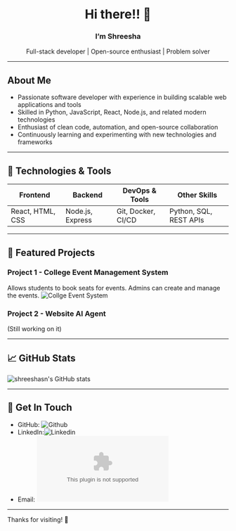<p align="center">
  <h1 align="center">Hi there!! 👋 </h1>
  <h3 align="center">I’m <b>Shreesha</b></h3>
  <p align="center">Full-stack developer | Open-source enthusiast | Problem solver</p>
</p>

---

## About Me

- Passionate software developer with experience in building scalable web applications and tools  
- Skilled in  Python, JavaScript, React, Node.js, and related modern technologies  
- Enthusiast of clean code, automation, and open-source collaboration  
- Continuously learning and experimenting with new technologies and frameworks  

---

## 🔧 Technologies & Tools

| Frontend            | Backend             | DevOps & Tools     | Other Skills         |
|---------------------|---------------------|--------------------|----------------------|
| React, HTML, CSS    | Node.js, Express    | Git, Docker, CI/CD | Python, SQL, REST APIs |

---

## 🚀 Featured Projects

### Project 1 - College Event Management System  
Allows students to book seats for events. Admins can create and manage the events.
![Collge Event System](https://github.com/shreeshasn/DBMS-and-AUTOMATION)

### Project 2 - Website AI Agent    
(Still working on it)


---

## 📈 GitHub Stats

![shreeshasn's GitHub stats](https://github-readme-stats.vercel.app/api?username=shreeshasn&show_icons=true&theme=dark)

---

## 💬 Get In Touch

- GitHub: ![Github](https://github.com/shreeshasn)  
- LinkedIn:![Linkedin](https://in.linkedin.com/in/shreesha-s-nekkar-808a802a0) 
- Email: ![Email](shreeshasnekkar81@gmail.com)

---

Thanks for visiting! 👋
